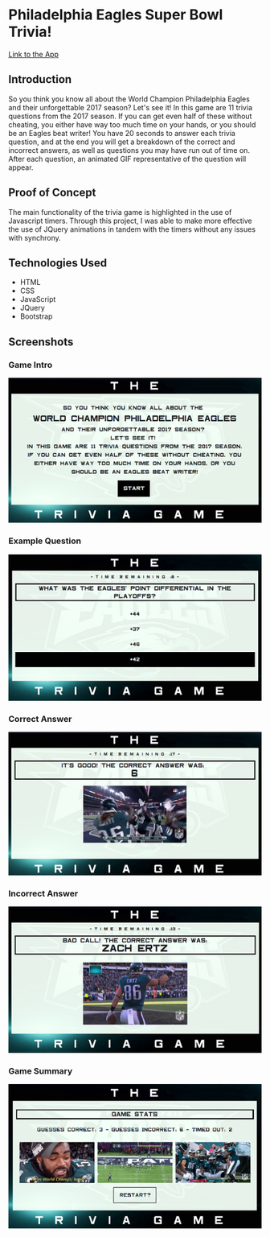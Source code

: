 # Philadelphia Eagles Super Bowl Trivia!

[Link to the App](https://lii41333733.github.io/trivia-game/)

## Introduction

So you think you know all about the World Champion Philadelphia Eagles and their unforgettable 2017 season? Let's see it! In this game are 11 trivia questions from the 2017 season. If you can get even half of these without cheating, you either have way too much time on your hands, or you should be an Eagles beat writer! You have 20 seconds to answer each trivia question, and at the end you will get a breakdown of the correct and incorrect answers, as well as questions you may have run out of time on. After each question, an animated GIF representative of the question will appear.

## Proof of Concept

The main functionality of the trivia game is highlighted in the use of Javascript timers. Through this project, I was able to make more effective the use of JQuery animations in tandem with the timers without any issues with synchrony.

## Technologies Used
* HTML
* CSS
* JavaScript
* JQuery
* Bootstrap

## Screenshots

### Game Intro
![{Alt}](assets/images/screenshot4.png)

### Example Question
![{Alt}](assets/images/screenshot1.png)

### Correct Answer
![{Alt}](assets/images/screenshot5.png)

### Incorrect Answer
![{Alt}](assets/images/screenshot2.png)

### Game Summary
![{Alt}](assets/images/screenshot3.png)